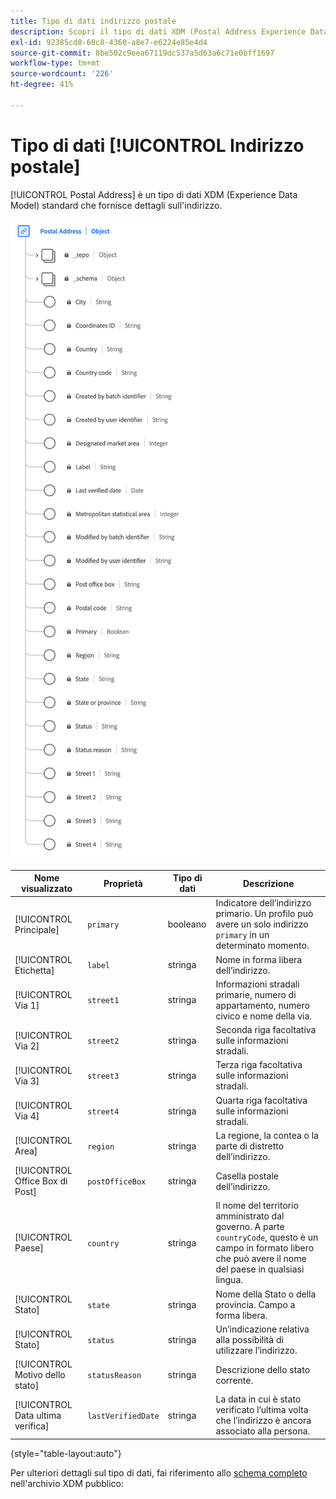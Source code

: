 ```yaml
---
title: Tipo di dati indirizzo postale
description: Scopri il tipo di dati XDM (Postal Address Experience Data Model).
exl-id: 92385cd8-60c8-4360-a8e7-e6224e85e4d4
source-git-commit: 8be502c9eea67119dc537a5d63a6c71e0bff1697
workflow-type: tm+mt
source-wordcount: '226'
ht-degree: 41%

---
```


# Tipo di dati [!UICONTROL Indirizzo postale]

[!UICONTROL Postal Address] è un tipo di dati XDM (Experience Data Model) standard che fornisce dettagli sull&#39;indirizzo.

![Diagramma del tipo di dati [!UICONTROL Indirizzo postale].](../images/data-types/postal-address.png)

| Nome visualizzato | Proprietà | Tipo di dati | Descrizione |
|------------------------------------|------------------|-----------|-----------------------------------------------------------------------------------------------|
| [!UICONTROL Principale] | `primary` | booleano | Indicatore dell’indirizzo primario. Un profilo può avere un solo indirizzo `primary` in un determinato momento. |
| [!UICONTROL Etichetta] | `label` | stringa | Nome in forma libera dell’indirizzo. |
| [!UICONTROL Via 1] | `street1` | stringa | Informazioni stradali primarie, numero di appartamento, numero civico e nome della via. |
| [!UICONTROL Via 2] | `street2` | stringa | Seconda riga facoltativa sulle informazioni stradali. |
| [!UICONTROL Via 3] | `street3` | stringa | Terza riga facoltativa sulle informazioni stradali. |
| [!UICONTROL Via 4] | `street4` | stringa | Quarta riga facoltativa sulle informazioni stradali. |
| [!UICONTROL Area] | `region` | stringa | La regione, la contea o la parte di distretto dell’indirizzo. |
| [!UICONTROL Office Box di Post] | `postOfficeBox` | stringa | Casella postale dell’indirizzo. |
| [!UICONTROL Paese] | `country` | stringa | Il nome del territorio amministrato dal governo. A parte ``countryCode``, questo è un campo in formato libero che può avere il nome del paese in qualsiasi lingua. |
| [!UICONTROL Stato] | `state` | stringa | Nome della Stato o della provincia. Campo a forma libera. |
| [!UICONTROL Stato] | `status` | stringa | Un’indicazione relativa alla possibilità di utilizzare l’indirizzo. |
| [!UICONTROL Motivo dello stato] | `statusReason` | stringa | Descrizione dello stato corrente. |
| [!UICONTROL Data ultima verifica] | `lastVerifiedDate` | stringa | La data in cui è stato verificato l’ultima volta che l’indirizzo è ancora associato alla persona. |

{style="table-layout:auto"}

Per ulteriori dettagli sul tipo di dati, fai riferimento allo [schema completo](https://github.com/adobe/xdm/blob/master/docs/reference/datatypes/address.schema.json) nell&#39;archivio XDM pubblico:
